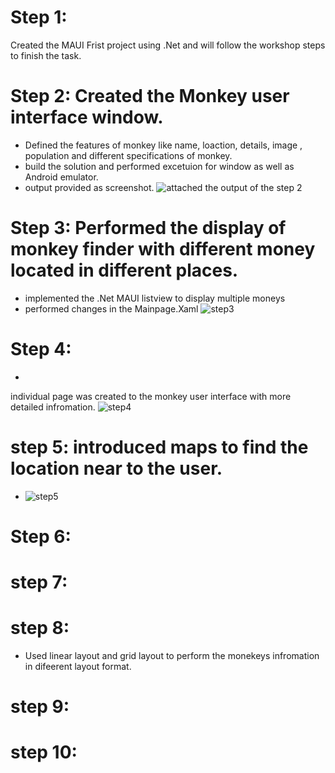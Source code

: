 # Step 1:
Created the MAUI Frist project using .Net and will follow the workshop steps to finish the task.
# Step 2:  Created the Monkey user interface window.
- Defined the features of  monkey like name, loaction, details, image , population and different specifications of monkey.
- build the solution and performed excetuion for window as well as Android emulator.
- output provided as screenshot.
 ![attached the output of the step 2](../rme1.PNG)
# Step 3: Performed the display of monkey finder with different money located in different places.
- implemented the .Net MAUI listview to display multiple moneys
- performed changes in the Mainpage.Xaml
 ![step3](../r233.PNG)

# Step 4: 
 -
 individual page was created to the monkey user interface with more detailed infromation.
 ![step4](../3.png)
# step 5: introduced maps to find the location near to the user.
 - ![step5](./4.png)
# Step 6:
# step 7:

# step 8:
- Used linear layout and grid layout to perform the monekeys infromation in difeerent layout format.

# step 9:
# step 10:

